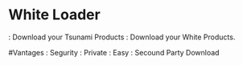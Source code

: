 # White Loader
: Download your Tsunami Products
: Download your White Products.

#Vantages
: Segurity
: Private
: Easy
: Secound Party Download
